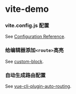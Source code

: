 # vite-demo

### vite.config.js 配置

See [Configuration Reference](https://cn.vitejs.dev/config/).

### 给编辑器添加`<route>`高亮

See [custom-block](https://vuejs.github.io/vetur/guide/highlighting.html#custom-block).

### 自动生成路由配置

See [vue-cli-plugin-auto-routing](https://github.com/ktsn/vue-cli-plugin-auto-routing#readme).
